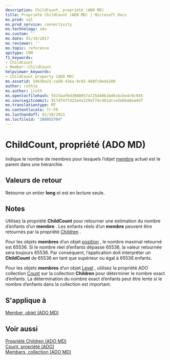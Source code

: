 ```yaml
---
description: ChildCount, propriété (ADO MD)
title: Propriété ChildCount (ADO MD) | Microsoft Docs
ms.prod: sql
ms.prod_service: connectivity
ms.technology: ado
ms.custom: ''
ms.date: 01/19/2017
ms.reviewer: ''
ms.topic: reference
apitype: COM
f1_keywords:
- ChildCount
- Member::ChildCount
helpviewer_keywords:
- ChildCount property [ADO MD]
ms.assetid: 5463be22-ca50-43ea-9c92-468fc8eda280
author: rothja
ms.author: jroth
ms.openlocfilehash: 5515aaf6d3080057a725d40b1bd6cbcbe4c0c945
ms.sourcegitcommit: 917df4ffd22e4a229af7dc481dcce3ebba0aa4d7
ms.translationtype: MT
ms.contentlocale: fr-FR
ms.lasthandoff: 02/10/2021
ms.locfileid: "100055704"
---
```

# <a name="childcount-property-ado-md"></a>ChildCount, propriété (ADO MD)
Indique le nombre de membres pour lesquels l’objet [membre](./member-object-ado-md.md) actuel est le parent dans une hiérarchie.  
  
## <a name="return-values"></a>Valeurs de retour  
 Retourne un entier **long** et est en lecture seule.  
  
## <a name="remarks"></a>Notes  
 Utilisez la propriété **ChildCount** pour retourner une estimation du nombre d’enfants d’un **membre** . Les enfants réels d’un **membre** peuvent être retournés par la propriété [Children](./children-property-ado-md.md) .  
  
 Pour les objets **membres** d’un objet [position](./position-object-ado-md.md) , le nombre maximal retourné est 65536. Si le nombre réel d’enfants dépasse 65536, la valeur retournée sera toujours 65536. Par conséquent, l’application doit interpréter un **ChildCount** de 65536 en tant que supérieur ou égal à 65536 enfants.  
  
 Pour les objets **membres** d’un objet [Level](./level-object-ado-md.md) , utilisez la propriété ADO collection [Count](../ado-api/count-property-ado.md) sur la collection **Children** pour déterminer le nombre exact d’enfants. La détermination du nombre exact d’enfants peut être lente si le nombre d’enfants dans la collection est important.  
  
## <a name="applies-to"></a>S'applique à  
 [Member, objet (ADO MD)](./member-object-ado-md.md)  
  
## <a name="see-also"></a>Voir aussi  
 [Propriété Children (ADO MD)](./children-property-ado-md.md)   
 [Count, propriété (ADO)](../ado-api/count-property-ado.md)   
 [Members, collection (ADO MD)](./members-collection-ado-md.md)